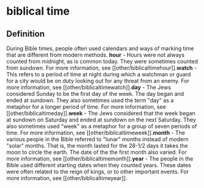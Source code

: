 # biblical time

## Definition

During Bible times, people often used calendars and ways of marking time that are different from modern methods. <b>hour</b> - Hours were not always counted from midnight, as is common today. They were sometimes counted from sundown. For more information, see [[other/biblicaltimehour]].<b>watch</b> - This refers to a period of time at night during which a watchman or guard for a city would be on duty looking out for any threat from an enemy. For more information, see [[other/biblicaltimewatch]].<b>day</b> - The Jews considered Sunday to be the first day of the week. The day began and ended at sundown. They also sometimes used the term "day" as a metaphor for a longer period of time. For more information, see [[other/biblicaltimeday]].<b>week</b> - The Jews considered that the week began at sundown on Saturday and ended at sundown on the next Saturday.  They also sometimes used "week" as a metaphor for a group of seven periods of time. For more information, see [[other/biblicaltimeweek]].<b>month</b> - The various people in the Bible referred to "lunar" months instead of modern "solar" months. That is, the month lasted for the 28-1/2 days it takes the moon to circle the earth. The date of the the first month also varied. For more information, see [[other/biblicaltimemonth]].<b>year</b> - The people in the Bible used different starting dates when they counted years. These dates were often related to the reign of kings, or to other important events. For more information, see [[other/biblicaltimeyear]].
